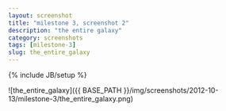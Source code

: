 ```yaml
---
layout: screenshot
title: "milestone 3, screenshot 2"
description: "the entire galaxy"
category: screenshots
tags: [milestone-3]
slug: the_entire_galaxy
---
```

{% include JB/setup %}
        
![the_entire_galaxy]({{ BASE_PATH }}/img/screenshots/2012-10-13/milestone-3/the_entire_galaxy.png)
